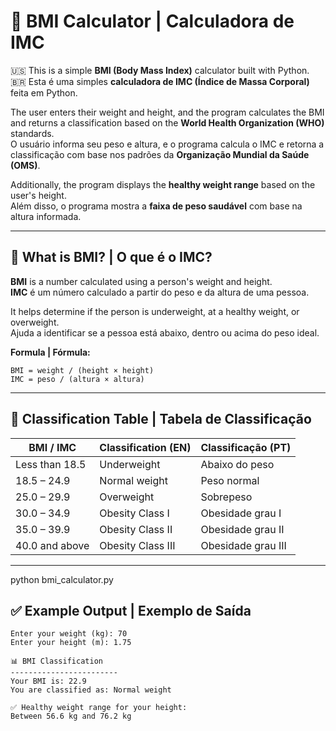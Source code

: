 # 🧮 BMI Calculator | Calculadora de IMC

🇺🇸 This is a simple **BMI (Body Mass Index)** calculator built with Python.  
🇧🇷 Esta é uma simples **calculadora de IMC (Índice de Massa Corporal)** feita em Python.

The user enters their weight and height, and the program calculates the BMI and returns a classification based on the **World Health Organization (WHO)** standards.  
O usuário informa seu peso e altura, e o programa calcula o IMC e retorna a classificação com base nos padrões da **Organização Mundial da Saúde (OMS)**.

Additionally, the program displays the **healthy weight range** based on the user's height.  
Além disso, o programa mostra a **faixa de peso saudável** com base na altura informada.

---

## 📌 What is BMI? | O que é o IMC?

**BMI** is a number calculated using a person's weight and height.  
**IMC** é um número calculado a partir do peso e da altura de uma pessoa.

It helps determine if the person is underweight, at a healthy weight, or overweight.  
Ajuda a identificar se a pessoa está abaixo, dentro ou acima do peso ideal.

**Formula | Fórmula:**
```
BMI = weight / (height × height)
IMC = peso / (altura × altura)
```

---

## 🧠 Classification Table | Tabela de Classificação

| BMI / IMC         | Classification (EN)     | Classificação (PT)     |
|-------------------|--------------------------|--------------------------|
| Less than 18.5    | Underweight              | Abaixo do peso          |
| 18.5 – 24.9       | Normal weight            | Peso normal             |
| 25.0 – 29.9       | Overweight               | Sobrepeso               |
| 30.0 – 34.9       | Obesity Class I          | Obesidade grau I        |
| 35.0 – 39.9       | Obesity Class II         | Obesidade grau II       |
| 40.0 and above    | Obesity Class III        | Obesidade grau III      |

---

python bmi_calculator.py

## ✅ Example Output | Exemplo de Saída

```
Enter your weight (kg): 70
Enter your height (m): 1.75

📊 BMI Classification
------------------------
Your BMI is: 22.9
You are classified as: Normal weight

✅ Healthy weight range for your height:
Between 56.6 kg and 76.2 kg
```
